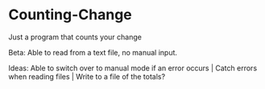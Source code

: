 # Counting-Change
Just a program that counts your change

Beta:
  Able to read from a text file, no manual input.
  

Ideas:
  Able to switch over to manual mode if an error occurs |
  Catch errors when reading files |
  Write to a file of the totals?
